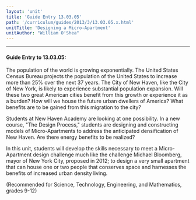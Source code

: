 ```yaml
---
layout: 'unit'
title: 'Guide Entry 13.03.05'
path: '/curriculum/guides/2013/3/13.03.05.x.html'
unitTitle: 'Designing a Micro-Apartment'
unitAuthor: "William O'Shea"
---
```


<body>
<hr/>
 <h4>
  Guide Entry to 13.03.05:
 </h4>
 <p>
  The population of the world is growing exponentially. The United States Census Bureau projects the population of the United States to increase more than 25% over the next 37 years. The City of New Haven, like the City of New York, is likely to experience substantial population expansion. Will these two great American cities benefit from this growth or experience it as a burden? How will we house the future urban dwellers of America? What benefits are to be gained from this migration to the city?
  <b>
  </b>
 </p>
<p>
  Students at New Haven Academy are looking at one possibility. In a new course, "The Design Process," students are designing and constructing models of Micro-Apartments to address the anticipated densification of New Haven. Are there energy benefits to be realized?
  <b>
  </b>
 </p>
<p>
  In this unit, students will develop the skills necessary to meet a Micro-Apartment design challenge much like the challenge Michael Bloomberg, mayor of New York City, proposed in 2012; to design a very small apartment that can house one or two people that conserves space and harnesses the benefits of increased urban density living.
  <b>
  </b>
 </p>
<p>
  (Recommended for Science, Technology, Engineering, and Mathematics, grades 9-12)
 </p>

</body>
